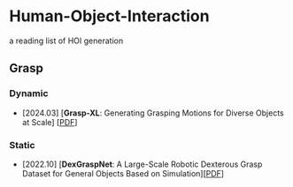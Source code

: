 # Human-Object-Interaction
a reading list of HOI generation
## Grasp
### Dynamic
* [2024.03] [**Grasp-XL**: Generating Grasping Motions for Diverse Objects at Scale] [[PDF](https://arxiv.org/pdf/2403.19649)]
### Static
* [2022.10] [**DexGraspNet**: A Large-Scale Robotic Dexterous Grasp Dataset for General Objects Based on Simulation][[PDF](https://arxiv.org/pdf/2210.02697)]
